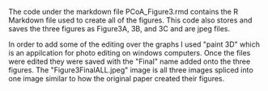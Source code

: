 The code under the markdown file PCoA_Figure3.rmd contains the R Markdown file used to create all of the figures. This code also stores and saves the three figures as Figure3A, 3B, and 3C and are jpeg files. 

In order to add some of the editing over the graphs I used "paint 3D" which is an appilcation for photo editing on windows computers. Once the files were edited they were saved with the "Final" name added onto the three figures.
The "Figure3FinalALL.jpeg" image is all three images spliced into one image similar to how the original paper created their figures.
